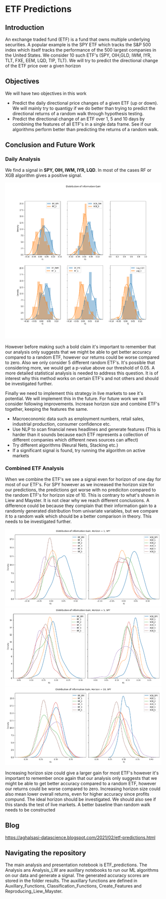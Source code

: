 # ETF Predictions

## Introduction

An exchange traded fund (ETF) is a fund that owns multiple underlying securities. A popular example is the SPY ETF which tracks the S&P 500 index which itself tracks the performance of the 500 largest companies in the United States. We consider 10 such ETF's (SPY, OIH,GLD, IWM, IYR, TLT, FXE, EEM, LQD, TIP, TLT). We will try to predict the directional change of the ETF price over a given horizon

## Objectives

We will have two objectives in this work
 - Predict the daily directional price changes of a given ETF (up or down). We will mainly try to quantigy if we do better than trying to predict the directional returns of a random walk through hypothesis testing.
 - Predict the directional change of an ETF over 1, 5 and 10 days by combining the features of all ETF's in a single data frame. See if our algorithms perform better than predicting the returns of a random walk.


## Conclusion and Future Work

### Daily Analysis

We find a signal in **SPY, OIH, IWM, IYR, LQD**. In most of the cases RF or XGB algorithm gives a positive signal.

![Alt text](/plots/signal.png?raw=true "Signal")

However before making such a bold claim it's important to remember that our analysis only suggests that we might be able to get better accuracy compared to a random ETF, however our returns could be worse compared to zero. Also we only consider 5 different random ETF's. It's possible that considering more, we would get a p-value above our threshold of 0.05. A more detailed statistical analysis is needed to address this question. It is of interest why this method works on certain ETF's and not others and should be investigated further.

Finally we need to implement this strategy in live markets to see it's potential. We will implement this in the future. For future work we will consider following improvements.
Increase horizon size and combine ETF's together, keeping the features the same.
- Macroeconomic data such as employment numbers, retail sales, industrial production, consumer confidence etc.
- Use NLP to scan financial news headlines and generate features (This is harder than it sounds because each ETF represents a collection of different companies which different news sources can affect)
- Try different algorithms (Neural Nets, Stacking etc.)
- If a significant signal is found, try running the algorithm on active markets

### Combined ETF Analysis

When we combine the ETF's we see a signal even for horizon of one day for most of our ETF's.  For SPY however as we increased the horizon size for our predictions, the predictions got worse with no prediciton compared to the random ETF's for horizon size of 10. This is contrary to what's shown in Liew and Mayster. It is not clear why we reach different conclusions. A difference could be because they complain that their information gain to a randomly generated distribution from univariate variables, but we compare it to a random walk which should be a better comparison in theory. This needs to be investigated further.

![Alt text](/plots/horizon1_dist.png?raw=true "Horizon 1 day")
![Alt text](/plots/horizon5_dist.png?raw=true "Horizon 5 day")
![Alt text](/plots/horizon10_dist.png?raw=true "Horizon 10 day")

Increasing horizon size could give a larger gain for most ETF's however it's important to remember once again that our analysis only suggests that we might be able to get better accuracy compared to a random ETF, however our returns could be worse compared to zero. Increasing horizon size could also mean lower overall returns, even for higher accuracy since profits compund. The ideal horizon should be investigated. We should also see if this stands the test of live markets. A better baseline than random walk needs to be constructed


## Blog

https://aghalsasi-datascience.blogspot.com/2021/02/etf-predictions.html

## Navigating the repository

The main analysis and presentation notebook is ETF_predictions. The Analysis ans Analysis_LW are auxillary notebooks to run our ML algorithms on our data and generate a signal. The generated accuracy scores are stored in the folder results. The auxillary functions are defined in Auxillary_Functions, Classification_Functions, Create_Features and Reproducing_Liew_Mayster.